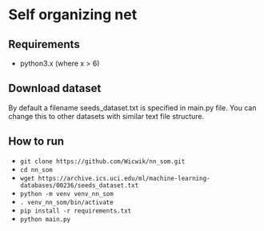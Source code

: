 # Self organizing net

## Requirements
- python3.x (where x > 6)

## Download dataset
By default a filename seeds_dataset.txt is specified in main.py file. You can change this to other datasets with similar text file structure.

## How to run
- `git clone https://github.com/Wicwik/nn_som.git`
- `cd nn_som`
- `wget https://archive.ics.uci.edu/ml/machine-learning-databases/00236/seeds_dataset.txt`
- `python -m venv venv_nn_som`
- `. venv_nn_som/bin/activate`
- `pip install -r requirements.txt`
- `python main.py`